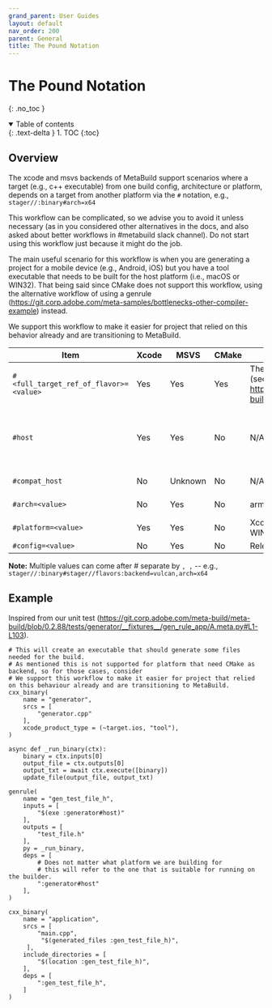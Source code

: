 ```yaml
---
grand_parent: User Guides
layout: default
nav_order: 200
parent: General
title: The Pound Notation
---
```


# The Pound Notation
{: .no_toc }

<details open markdown="block">
  <summary>
    Table of contents
  </summary>
  {: .text-delta }
1. TOC
{:toc}
</details>


## Overview

The xcode and msvs backends of MetaBuild support scenarios where a target (e.g., c++ executable) from one build config, architecture or platform, depends on a target from another platform via the `#` notation, e.g., `stager//:binary#arch=x64`

This workflow can be complicated, so we advise you to avoid it unless necessary (as in you considered other alternatives in the docs, and also asked about better workflows in #metabuild slack channel). Do not start using this workflow just because it might do the job.

The main useful scenario for this workflow is when you are generating a project for a mobile device (e.g., Android, iOS) but you have a tool executable that needs to be built for the host platform (i.e., macOS or WIN32). That being said since CMake does not support this workflow, using the alternative workflow of using a genrule (https://git.corp.adobe.com/meta-samples/bottlenecks-other-compiler-example) instead. 

We support this workflow to make it easier for project that relied on this behavior already and are transitioning to MetaBuild.


| Item | Xcode | MSVS | CMake | Possible values | Notes | 
|------|-------|------|-------|-----------------|-------|
|`#<full_target_ref_of_flavor>=<value>`|Yes|Yes|Yes|The values that the flavornode supports (see https://git.corp.adobe.com/pages/meta-build/docs/api/flavor/).|This can be used to mention which flavor of a flavored target you are referring to. Related: https://git.corp.adobe.com/pages/meta-build/docs/api/flavor/Caveat: For the flavor target reference (https://git.corp.adobe.com/pages/meta-build/docs/guides/target_refs/) you have to use the full value and not the shortcuts (Note for Robert: should we also add this note to the https://git.corp.adobe.com/pages/meta-build/docs/api/flavor/ page?). aims to fix this.|
|`#host`|Yes|Yes|No|N/A|Behaviour: sets the arch and platform accordingly to something that can run on the builder machines. E.g if you are building for iOS on an Intel Mac laptop the #host will request a target that has arch=macos and arch=x64.Known caveat: If you are building a project for "macos" arm64 only (mb.active_arch=arm64 https://git.corp.adobe.com/meta-build/meta-build/blob/main/metabuild/config/default_config.yaml#L15-L16) and need an executable to run on host#host (and the host is x64) this will not work.A workaround is available https://git.corp.adobe.com/DVA/dva/blob/e5eab165944d15c915e42e63dc7f109ad9862091/shared/third_party/projects/luac/project/luac.meta.py#L5 for this scenario.
|`#compat_host`|No|Unknown|No|N/A|Do not use this, it is not officially supported. We have a task to investigate why usages of it exist in github ([METAB-841](https://jira.corp.adobe.com/browse/METAB-841) - Investigate `<target_ref>#compat_host` and `<target_ref>#arch=host`) .|
|`#arch=<value>`|No|Yes|No|arm64, arm32, x86, x64|You might also see #arch=host. Do not use this, it is not officially supported. We have a task to investigate why usages of it exist in github ([METAB-841[(https://jira.corp.adobe.com/browse/METAB-841) - Investigate `<target_ref>#compat_host` and `<target_ref>#arch=host`).|
|`#platform=<value>`|Yes|Yes|No|Xcode: iOS, macOS. MSVS: UWP, WIN32.|||
|`#config=<value>`|No|Yes|No|Release, Debug, Coverage|||


**Note:** Multiple values can come after # separate by `, ,` -- e.g., `stager//:binary#stager//flavors:backend=vulcan,arch=x64`


## Example

Inspired from our unit test (https://git.corp.adobe.com/meta-build/meta-build/blob/0.2.88/tests/generator/__fixtures__/gen_rule_app/A.meta.py#L1-L103).

```
# This will create an executable that should generate some files needed for the build.
# As mentioned this is not supported for platform that need CMake as backend, so for those cases, consider
# We support this workflow to make it easier for project that relied on this behaviour already and are transitioning to MetaBuild.
cxx_binary(
    name = "generator",
    srcs = [
        "generator.cpp"
    ],
    xcode_product_type = (~target.ios, "tool"),
)
 
async def _run_binary(ctx):
    binary = ctx.inputs[0]
    output_file = ctx.outputs[0]
    output_txt = await ctx.execute([binary])
    update_file(output_file, output_txt)
 
genrule(
    name = "gen_test_file_h",
    inputs = [
        "$(exe :generator#host)"
    ],
    outputs = [
        "test_file.h"
    ],
    py = _run_binary,
    deps = [
        # Does not matter what platform we are building for
        # this will refer to the one that is suitable for running on the builder.
        ":generator#host"
    ],
)
 
cxx_binary(
    name = "application",
    srcs = [
        "main.cpp",
         "$(generated_files :gen_test_file_h)",
     ],
    include_directories = [
        "$(location :gen_test_file_h)",
    ],
    deps = [
        ":gen_test_file_h",
    ]
)
```
